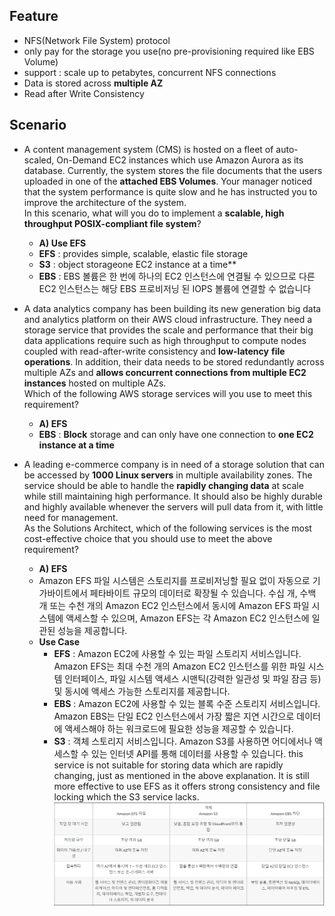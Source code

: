 ## Feature
- NFS(Network File System) protocol 
- only pay for the storage you use(no pre-provisioning required like EBS Volume)
- support : scale up to petabytes, concurrent NFS connections
- Data is stored across **multiple AZ**
- Read after Write Consistency

## Scenario
- A content management system (CMS) is hosted on a fleet of auto-scaled, On-Demand EC2 instances which use Amazon Aurora as its database. Currently, the system stores the file documents that the users uploaded in one of the **attached EBS Volumes**. Your manager noticed that the system performance is quite slow and he has instructed you to improve the architecture of the system.    
In this scenario, what will you do to implement a **scalable, high throughput POSIX-compliant file system**?
  - **A) Use EFS**
  - **EFS** : provides simple, scalable, elastic file storage
  - **S3** : object storageone EC2 instance at a time**
  - **EBS** : EBS 볼륨은 한 번에 하나의 EC2 인스턴스에 연결될 수 있으므로 다른 EC2 인스턴스는 해당 EBS 프로비저닝 된 IOPS 볼륨에 연결할 수 없습니다

- A data analytics company has been building its new generation big data and analytics platform on their AWS cloud infrastructure. They need a storage service that provides the scale and performance that their big data applications require such as high throughput to compute nodes coupled with read-after-write consistency and **low-latency** **file operations**. In addition, their data needs to be stored redundantly across multiple AZs and **allows concurrent connections from multiple EC2 instances** hosted on multiple AZs.     
Which of the following AWS storage services will you use to meet this requirement?
  - **A) EFS**
  - **EBS** : **Block** storage and can only have one connection to **one EC2 instance at a time**

- A leading e-commerce company is in need of a storage solution that can be accessed by **1000 Linux servers** in multiple availability zones. The service should be able to handle the **rapidly changing data** at scale while still maintaining high performance. It should also be highly durable and highly available whenever the servers will pull data from it, with little need for management.    
As the Solutions Architect, which of the following services is the most cost-effective choice that you should use to meet the above requirement?
  - **A) EFS**
  - Amazon EFS 파일 시스템은 스토리지를 프로비저닝할 필요 없이 자동으로 기가바이트에서 페타바이트 규모의 데이터로 확장될 수 있습니다. 수십 개, 수백 개 또는 수천 개의 Amazon EC2 인스턴스에서 동시에 Amazon EFS 파일 시스템에 액세스할 수 있으며, Amazon EFS는 각 Amazon EC2 인스턴스에 일관된 성능을 제공합니다.
  - **Use Case**
    - **EFS** : Amazon EC2에 사용할 수 있는 파일 스토리지 서비스입니다. Amazon EFS는 최대 수천 개의 Amazon EC2 인스턴스를 위한 파일 시스템 인터페이스, 파일 시스템 액세스 시맨틱(강력한 일관성 및 파일 잠금 등) 및 동시에 액세스 가능한 스토리지를 제공합니다.
    - **EBS** : Amazon EC2에 사용할 수 있는 블록 수준 스토리지 서비스입니다. Amazon EBS는 단일 EC2 인스턴스에서 가장 짧은 지연 시간으로 데이터에 액세스해야 하는 워크로드에 필요한 성능을 제공할 수 있습니다.
    - **S3** : 객체 스토리지 서비스입니다. Amazon S3를 사용하면 어디에서나 액세스할 수 있는 인터넷 API를 통해 데이터를 사용할 수 있습니다. this service is not suitable for storing data which are rapidly changing, just as mentioned in the above explanation. It is still more effective to use EFS as it offers strong consistency and file locking which the S3 service lacks.   
    ![efs-s3-ebs](./image/efs-s3-ebs.PNG)

